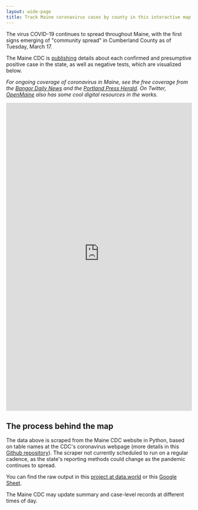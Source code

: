 ```yaml
---
layout: wide-page
title: Track Maine coronavirus cases by county in this interactive map
---
```

The virus COVID-19 continues to spread throughout Maine, with the first signs emerging of "community spread" in Cumberland County as of Tuesday, March 17.

The Maine CDC is [publishing](https://www.maine.gov/dhhs/mecdc/infectious-disease/epi/airborne/coronavirus.shtml) details about each confirmed and presumptive positive case in the state, as well as negative tests, which are visualized below.

_For ongoing coverage of coronavirus in Maine, see the free coverage from the [Bangor Daily News](https://bangordailynews.com/topic/coronavirus/) and the [Portland Press Herald](https://www.pressherald.com/coronavirus/). On Twitter, [OpenMaine](https://twitter.com/Open_Maine) also has some cool digital resources in the works._

<div><iframe style="border: none;" src="https://public.tableausoftware.com/views/covid-19-maine-dashboard/COVID-19casesbyMainecounty?:showVizHome=no&amp;:embed=true" width="100%" height="835px"></iframe></div>

## The process behind the map
The data above is scraped from the Maine CDC website in Python, based on table names at the CDC's coronavirus webpage (more details in this [Github repository](https://github.com/darrenfishell/data-projects/tree/master/covid-19-me)). The scraper not currently scheduled to run on a regular cadence, as the state's reporting methods could change as the pandemic continues to spread.

You can find the raw output in this [project at data.world](https://data.world/darrenfishell/covid-19-me) or this [Google Sheet](https://docs.google.com/spreadsheets/d/1DXlFVTgbXE3avpFPp1gJ5IFu7cEN9Hl9yhYSFskffGE/edit#gid=0).

The Maine CDC may update summary and case-level records at different times of day. 
